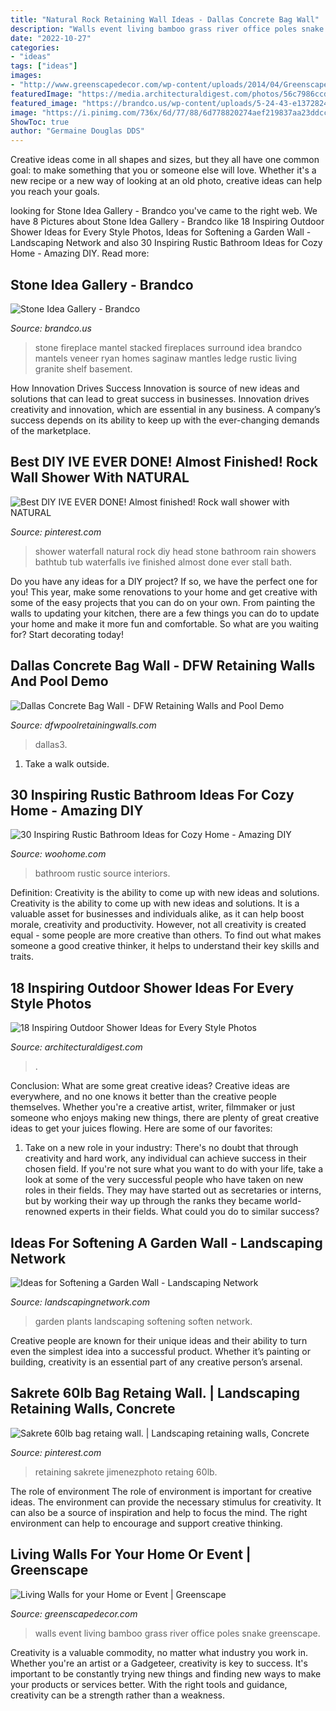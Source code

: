 ```yaml
---
title: "Natural Rock Retaining Wall Ideas - Dallas Concrete Bag Wall"
description: "Walls event living bamboo grass river office poles snake greenscape"
date: "2022-10-27"
categories:
- "ideas"
tags: ["ideas"]
images:
- "http://www.greenscapedecor.com/wp-content/uploads/2014/04/Greenscape-Design-Live-Snake-Grass-Wall-with-River-Rock-Base-With-Bamboo-Poles.jpg"
featuredImage: "https://media.architecturaldigest.com/photos/56c7986ccd3bcb326e99b29a/master/pass/Outdoor-Showers-01.jpg"
featured_image: "https://brandco.us/wp-content/uploads/5-24-43-e1372824523938.jpg"
image: "https://i.pinimg.com/736x/6d/77/88/6d778820274aef219837aa23ddcc686c.jpg"
ShowToc: true
author: "Germaine Douglas DDS"
---
```



Creative ideas come in all shapes and sizes, but they all have one common goal: to make something that you or someone else will love. Whether it's a new recipe or a new way of looking at an old photo, creative ideas can help you reach your goals.

	

		
looking for Stone Idea Gallery - Brandco you've came to the right web. We have 8 Pictures about Stone Idea Gallery - Brandco like 18 Inspiring Outdoor Shower Ideas for Every Style Photos, Ideas for Softening a Garden Wall - Landscaping Network and also 30 Inspiring Rustic Bathroom Ideas for Cozy Home - Amazing DIY. Read more:
		
    
## Stone Idea Gallery - Brandco

<img loading=lazy src="https://brandco.us/wp-content/uploads/5-24-43-e1372824523938.jpg" onerror="this.onerror=null;this.src='https://tse2.mm.bing.net/th?id=OIP.OO74yErk6fDU_9n4Pl-x-wHaLH&amp;pid=15.1';" alt="Stone Idea Gallery - Brandco">

_Source: brandco.us_

>stone fireplace mantel stacked fireplaces surround idea brandco mantels veneer ryan homes saginaw mantles ledge rustic living granite shelf basement. 

	

How Innovation Drives Success
Innovation is source of new ideas and solutions that can lead to great success in businesses. Innovation drives creativity and innovation, which are essential in any business. A company’s success depends on its ability to keep up with the ever-changing demands of the marketplace.

    
## Best DIY IVE EVER DONE! Almost Finished! Rock Wall Shower With NATURAL

<img loading=lazy src="https://i.pinimg.com/736x/bd/98/26/bd98263c5d639e473f1573cd4b717a77--natural-waterfalls-waterfall-shower.jpg" onerror="this.onerror=null;this.src='https://tse4.mm.bing.net/th?id=OIP.8PPVPe3PTzbQ8Bc5tqKRZwHaJ3&amp;pid=15.1';" alt="Best DIY IVE EVER DONE! Almost finished! Rock wall shower with NATURAL">

_Source: pinterest.com_

>shower waterfall natural rock diy head stone bathroom rain showers bathtub tub waterfalls ive finished almost done ever stall bath. 

	

Do you have any ideas for a DIY project? If so, we have the perfect one for you! This year, make some renovations to your home and get creative with some of the easy projects that you can do on your own. From painting the walls to updating your kitchen, there are a few things you can do to update your home and make it more fun and comfortable. So what are you waiting for? Start decorating today!

    
## Dallas Concrete Bag Wall - DFW Retaining Walls And Pool Demo

<img loading=lazy src="http://dfwpoolretainingwalls.com/wp-content/uploads/2021/01/retaining-wall-dallas3.png" onerror="this.onerror=null;this.src='https://tse2.mm.bing.net/th?id=OIP.PjI_r04XKzsWT7unzyrWZAHaFk&amp;pid=15.1';" alt="Dallas Concrete Bag Wall - DFW Retaining Walls and Pool Demo">

_Source: dfwpoolretainingwalls.com_

>dallas3. 

	

1. Take a walk outside.

    
## 30 Inspiring Rustic Bathroom Ideas For Cozy Home - Amazing DIY

<img loading=lazy src="https://www.woohome.com/wp-content/uploads/2014/06/rustic-bathroom-ideas-28.jpg" onerror="this.onerror=null;this.src='https://tse1.mm.bing.net/th?id=OIP.KRF0NzmXE8lJS5WZQKX__wHaLH&amp;pid=15.1';" alt="30 Inspiring Rustic Bathroom Ideas for Cozy Home - Amazing DIY">

_Source: woohome.com_

>bathroom rustic source interiors. 

	

Definition: Creativity is the ability to come up with new ideas and solutions.
Creativity is the ability to come up with new ideas and solutions. It is a valuable asset for businesses and individuals alike, as it can help boost morale, creativity and productivity. However, not all creativity is created equal - some people are more creative than others. To find out what makes someone a good creative thinker, it helps to understand their key skills and traits.

    
## 18 Inspiring Outdoor Shower Ideas For Every Style Photos

<img loading=lazy src="https://media.architecturaldigest.com/photos/56c7986ccd3bcb326e99b29a/master/pass/Outdoor-Showers-01.jpg" onerror="this.onerror=null;this.src='https://tse1.mm.bing.net/th?id=OIP.yMG3sq4ErXXOIzaVuejegwHaLH&amp;pid=15.1';" alt="18 Inspiring Outdoor Shower Ideas for Every Style Photos">

_Source: architecturaldigest.com_

>. 

	

Conclusion: What are some great creative ideas?
Creative ideas are everywhere, and no one knows it better than the creative people themselves. Whether you're a creative artist, writer, filmmaker or just someone who enjoys making new things, there are plenty of great creative ideas to get your juices flowing. Here are some of our favorites: 
1. Take on a new role in your industry: There's no doubt that through creativity and hard work, any individual can achieve success in their chosen field. If you're not sure what you want to do with your life, take a look at some of the very successful people who have taken on new roles in their fields. They may have started out as secretaries or interns, but by working their way up through the ranks they became world-renowned experts in their fields. What could you do to similar success? 


    
## Ideas For Softening A Garden Wall - Landscaping Network

<img loading=lazy src="http://images.landscapingnetwork.com/pictures/images/900x705Max/decor-and-accessory_21/wall-pots-succulents-landscaping-network_4664.jpg" onerror="this.onerror=null;this.src='https://tse3.mm.bing.net/th?id=OIP.7ISTZstnmNXTLLCaZq1ISQHaLL&amp;pid=15.1';" alt="Ideas for Softening a Garden Wall - Landscaping Network">

_Source: landscapingnetwork.com_

>garden plants landscaping softening soften network. 

	

Creative people are known for their unique ideas and their ability to turn even the simplest idea into a successful product. Whether it’s painting or building, creativity is an essential part of any creative person’s arsenal.

    
## Sakrete 60lb Bag Retaing Wall. | Landscaping Retaining Walls, Concrete

<img loading=lazy src="https://i.pinimg.com/736x/6d/77/88/6d778820274aef219837aa23ddcc686c.jpg" onerror="this.onerror=null;this.src='https://tse2.mm.bing.net/th?id=OIP.rRAqDpVRrlQbVd_cJM-afAHaN3&amp;pid=15.1';" alt="Sakrete 60lb bag retaing wall. | Landscaping retaining walls, Concrete">

_Source: pinterest.com_

>retaining sakrete jimenezphoto retaing 60lb. 

	

The role of environment
The role of environment is important for creative ideas. The environment can provide the necessary stimulus for creativity. It can also be a source of inspiration and help to focus the mind. The right environment can help to encourage and support creative thinking.

    
## Living Walls For Your Home Or Event | Greenscape

<img loading=lazy src="http://www.greenscapedecor.com/wp-content/uploads/2014/04/Greenscape-Design-Live-Snake-Grass-Wall-with-River-Rock-Base-With-Bamboo-Poles.jpg" onerror="this.onerror=null;this.src='https://tse2.mm.bing.net/th?id=OIP.2WnOic4wg8Bz7cnSJKj3tAHaFj&amp;pid=15.1';" alt="Living Walls for your Home or Event | Greenscape">

_Source: greenscapedecor.com_

>walls event living bamboo grass river office poles snake greenscape. 

	

Creativity is a valuable commodity, no matter what industry you work in. Whether you're an artist or a Gadgeteer, creativity is key to success. It's important to be constantly trying new things and finding new ways to make your products or services better. With the right tools and guidance, creativity can be a strength rather than a weakness.

